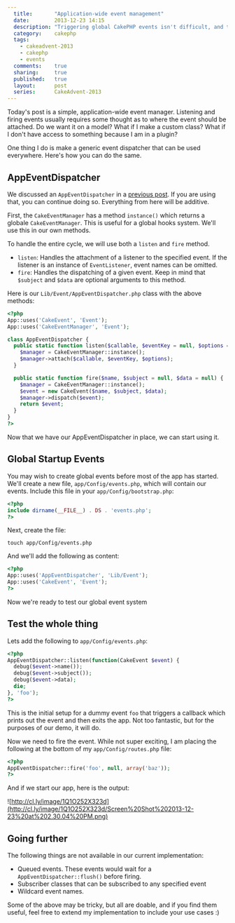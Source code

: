 ```yaml
---
  title:       "Application-wide event management"
  date:        2013-12-23 14:15
  description: "Triggering global CakePHP events isn't difficult, and this tutorial shows you how to do it."
  category:    cakephp
  tags:
    - cakeadvent-2013
    - cakephp
    - events
  comments:    true
  sharing:     true
  published:   true
  layout:      post
  series:      CakeAdvent-2013
---
```


Today's post is a simple, application-wide event manager. Listening and firing events usually requires some thought as to where the event should be attached. Do we want it on a model? What if I make a custom class? What if I don't have access to something because I am in a plugin?

One thing I do is make a generic event dispatcher that can be used everywhere. Here's how you can do the same.

## AppEventDispatcher

We discussed an `AppEventDispatcher` in a [previous post](/2013/12/16/simpler-cakephp-events/). If you are using that, you can continue doing so. Everything from here will be additive.

First, the `CakeEventManager` has a method `instance()` which returns a globale `CakeEventManager`. This is useful for a global hooks system. We'll use this in our own methods.

To handle the entire cycle, we will use both a `listen` and `fire` method.

- `listen`: Handles the attachment of a listener to the specified event. If the listener is an instance of `EventListener`, event names can be omitted.
- `fire`: Handles the dispatching of a given event. Keep in mind that `$subject` and `$data` are optional arguments to this method.

Here is our `Lib/Event/AppEventDispatcher.php` class with the above methods:

```php
<?php
App::uses('CakeEvent', 'Event');
App::uses('CakeEventManager', 'Event');

class AppEventDispatcher {
  public static function listen($callable, $eventKey = null, $options = array()) {
    $manager = CakeEventManager::instance();
    $manager->attach($callable, $eventKey, $options);
  }

  public static function fire($name, $subject = null, $data = null) {
    $manager = CakeEventManager::instance();
    $event = new CakeEvent($name, $subject, $data);
    $manager->dispatch($event);
    return $event;
  }
}
?>
```

Now that we have our AppEventDispatcher in place, we can start using it.

## Global Startup Events

You may wish to create global events before most of the app has started. We'll create a new file, `app/Config/events.php`, which will contain our events. Include this file in your `app/Config/bootstrap.php`:

```php
<?php
include dirname(__FILE__) . DS . 'events.php';
?>
```

Next, create the file:

```shell
touch app/Config/events.php
```

And we'll add the following as content:

```php
<?php
App::uses('AppEventDispatcher', 'Lib/Event');
App::uses('CakeEvent', 'Event');
?>
```

Now we're ready to test our global event system

## Test the whole thing

Lets add the following to `app/Config/events.php`:

```php
<?php
AppEventDispatcher::listen(function(CakeEvent $event) {
  debug($event->name());
  debug($event->subject());
  debug($event->data);
  die;
}, 'foo');
?>
```

This is the initial setup for a dummy event `foo` that triggers a callback which prints out the event and then exits the app. Not too fantastic, but for the purposes of our demo, it will do.

Now we need to fire the event. While not super exciting, I am placing the following at the bottom of my `app/Config/routes.php` file:

```php
<?php
AppEventDispatcher::fire('foo', null, array('baz'));
?>
```

And if we start our app, here is the output:

![http://cl.ly/image/1Q1O252X323d](http://cl.ly/image/1Q1O252X323d/Screen%20Shot%202013-12-23%20at%202.30.04%20PM.png)

## Going further

The following things are not available in our current implementation:

- Queued events. These events would wait for a `AppEventDispatcher::flush()` before firing.
- Subscriber classes that can be subscribed to any specified event
- Wildcard event names.

Some of the above may be tricky, but all are doable, and if you find them useful, feel free to extend my implementation to include your use cases :)
